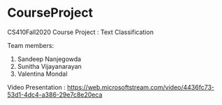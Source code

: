 # CourseProject

CS410Fall2020 Course Project : Text Classification

Team members:
1. Sandeep Nanjegowda 
2. Sunitha Vijayanarayan
3. Valentina Mondal

Video Presentation : https://web.microsoftstream.com/video/4436fc73-53d1-4dc4-a386-29e7c8e20eca
